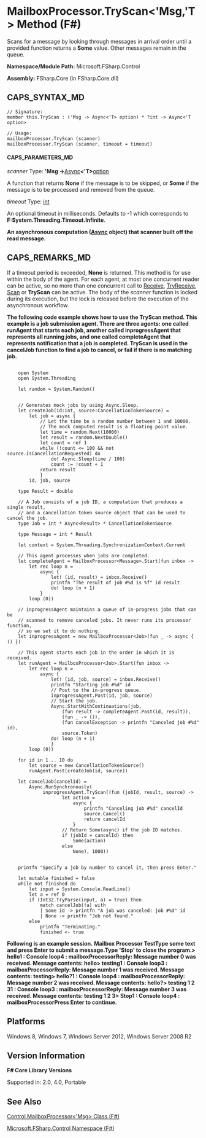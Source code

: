 # MailboxProcessor.TryScan<'Msg,'T> Method (F#)

Scans for a message by looking through messages in arrival order until a provided function returns a **Some** value. Other messages remain in the queue.

**Namespace/Module Path:** Microsoft.FSharp.Control

**Assembly:** FSharp.Core (in FSharp.Core.dll)


## CAPS_SYNTAX_MD

```
// Signature:
member this.TryScan : ('Msg -> Async<'T> option) * ?int -> Async<'T option>

// Usage:
mailboxProcessor.TryScan (scanner)
mailboxProcessor.TryScan (scanner, timeout = timeout)
```

#### CAPS_PARAMETERS_MD
*scanner*
Type: **'Msg -&gt;**[Async](http://msdn.microsoft.com/en-us/library/e0b28ea2-dea5-4021-b2b9-d7d4761babde)**&lt;'T&gt;**[option](http://msdn.microsoft.com/en-us/library/b08add48-34bf-4410-80a1-ef6a8daddc58)


A function that returns **None** if the message is to be skipped, or **Some** if the message is to be processed and removed from the queue.


*timeout*
Type: [int](http://msdn.microsoft.com/en-us/library/025d5455-3622-4ea5-9573-3ecbd4ee1375)


An optional timeout in milliseconds. Defaults to -1 which corresponds to **F:System.Threading.Timeout.Infinite**.



**An asynchronous computation ([Async](http://msdn.microsoft.com/en-us/library/03eb4d12-a01a-4565-a077-5e83f17cf6f7) object) that scanner built off the read message.**
## CAPS_REMARKS_MD
If a timeout period is exceeded, **None** is returned. This method is for use within the body of the agent. For each agent, at most one concurrent reader can be active, so no more than one concurrent call to [Receive](http://msdn.microsoft.com/en-us/library/46a1d8e6-3906-45c2-9722-0ddab574cc6a), [TryReceive](http://msdn.microsoft.com/en-us/library/edcb3930-cefd-4d88-935d-7dd6297355ee), [Scan](http://msdn.microsoft.com/en-us/library/e86368a3-4f97-4b51-a487-4c6b5456fcbe) or **TryScan** can be active. The body of the *scanner* function is locked during its execution, but the lock is released before the execution of the asynchronous workflow.

**The following code example shows how to use the TryScan method. This example is a job submission agent. There are three agents: one called runAgent that starts each job, another called inprogressAgent that represents all running jobs, and one called completeAgent that represents notification that a job is completed. TryScan is used in the cancelJob function to find a job to cancel, or fail if there is no matching job.**
```

    open System
    open System.Threading

    let random = System.Random()


    // Generates mock jobs by using Async.Sleep.
    let createJob(id:int, source:CancellationTokenSource) =
        let job = async {
            // Let the time be a random number between 1 and 10000.
            // The mock computed result is a floating point value.
            let time = random.Next(10000)
            let result = random.NextDouble()
            let count = ref 1
            while (!count <= 100 && not source.IsCancellationRequested) do
                do! Async.Sleep(time / 100)
                count := !count + 1
            return result
            }
        id, job, source

    type Result = double

    // A Job consists of a job ID, a computation that produces a single result,
    // and a cancellation token source object that can be used to cancel the job.
    type Job = int * Async<Result> * CancellationTokenSource

    type Message = int * Result

    let context = System.Threading.SynchronizationContext.Current

    // This agent processes when jobs are completed.
    let completeAgent = MailboxProcessor<Message>.Start(fun inbox ->
        let rec loop n =
            async {
                let! (id, result) = inbox.Receive()
                printfn "The result of job #%d is %f" id result
                do! loop (n + 1)
            }
        loop (0))

    // inprogressAgent maintains a queue of in-progress jobs that can be
    // scanned to remove canceled jobs. It never runs its processor function,
    // so we set it to do nothing.
    let inprogressAgent = new MailboxProcessor<Job>(fun _ -> async { () })

    // This agent starts each job in the order in which it is received.
    let runAgent = MailboxProcessor<Job>.Start(fun inbox ->
        let rec loop n =
            async {          
                let! (id, job, source) = inbox.Receive()
                printfn "Starting job #%d" id
                // Post to the in-progress queue.
                inprogressAgent.Post(id, job, source)
                // Start the job.
                Async.StartWithContinuations(job,
                    (fun result -> completeAgent.Post(id, result)),
                    (fun _ -> ()),
                    (fun cancelException -> printfn "Canceled job #%d" id),
                    source.Token)
                do! loop (n + 1)
                }
        loop (0))

    for id in 1 .. 10 do
        let source = new CancellationTokenSource()
        runAgent.Post(createJob(id, source))

    let cancelJob(cancelId) =
        Async.RunSynchronously(
             inprogressAgent.TryScan((fun (jobId, result, source) ->
                    let action =
                        async {
                            printfn "Canceling job #%d" cancelId
                            source.Cancel()
                            return cancelId
                        }
                    // Return Some(async) if the job ID matches.
                    if (jobId = cancelId) then
                        Some(action)
                    else
                        None), 1000))
        

    printfn "Specify a job by number to cancel it, then press Enter."

    let mutable finished = false
    while not finished do
        let input = System.Console.ReadLine()
        let a = ref 0
        if (Int32.TryParse(input, a) = true) then
            match cancelJob(!a) with
            | Some id -> printfn "A job was canceled: job #%d" id
            | None -> printfn "Job not found."
        else
            printfn "Terminating."
            finished <- true
```

**Following is an example session.**
**Mailbox Processor TestType some text and press Enter to submit a message.Type 'Stop' to close the program.&gt; hello1 : Console loop4 : mailboxProcessorReply: Message number 0 was received. Message contents: hello&gt; testing1 : Console loop3 : mailboxProcessorReply: Message number 1 was received. Message contents: testing&gt; hello?1 : Console loop4 : mailboxProcessorReply: Message number 2 was received. Message contents: hello?&gt; testing 1 2 31 : Console loop3 : mailboxProcessorReply: Message number 3 was received. Message contents: testing 1 2 3&gt; Stop1 : Console loop4 : mailboxProcessorPress Enter to continue.**
## Platforms
Windows 8, Windows 7, Windows Server 2012, Windows Server 2008 R2


## Version Information
**F# Core Library Versions**

Supported in: 2.0, 4.0, Portable




## See Also
[Control.MailboxProcessor&#60;'Msg&#62; Class &#40;F&#35;&#41;](Control.MailboxProcessor%3C%27Msg%3E+Class+%28F%23%29.md)

[Microsoft.FSharp.Control Namespace &#40;F&#35;&#41;](Microsoft.FSharp.Control+Namespace+%28F%23%29.md)


